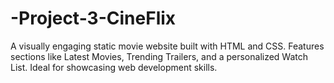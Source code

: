 # -Project-3-CineFlix
A visually engaging static movie website built with HTML and CSS. Features sections like Latest Movies, Trending Trailers, and a personalized Watch List. Ideal for showcasing web development skills.
